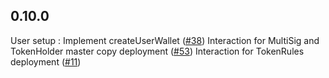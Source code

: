 ## 0.10.0

User setup : Implement createUserWallet ([#38](https://github.com/OpenSTFoundation/openst.js/pull/55))
Interaction for MultiSig and TokenHolder master copy deployment ([#53](https://github.com/OpenSTFoundation/openst.js/pull/53))
Interaction for TokenRules deployment ([#11](https://github.com/OpenSTFoundation/openst.js/issues/11))